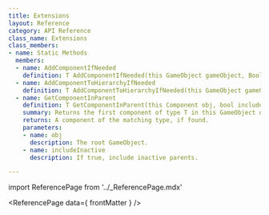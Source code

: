 ```yaml
---
title: Extensions
layout: Reference
category: API Reference
class_name: Extensions
class_members:
- name: Static Methods
  members:
  - name: AddComponentIfNeeded
    definition: T AddComponentIfNeeded(this GameObject gameObject, Boolean& found)
  - name: AddComponentToHierarchyIfNeeded
    definition: T AddComponentToHierarchyIfNeeded(this GameObject gameObject, Boolean& found)
  - name: GetComponentInParent
    definition: T GetComponentInParent(this Component obj, bool includeInactive)
    summary: Returns the first component of type T in this GameObject or any of its parents.
    returns: A component of the matching type, if found.
    parameters:
    - name: obj
      description: The root GameObject.
    - name: includeInactive
      description: If true, include inactive parents.

---
```

import ReferencePage from '../_ReferencePage.mdx'

<ReferencePage data={ frontMatter } />

